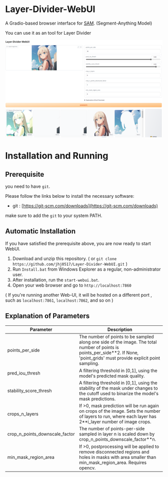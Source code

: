 # Layer-Divider-WebUI
A Gradio-based browser interface for [SAM](https://github.com/facebookresearch/segment-anything). (Segment-Anything Model)

You can use it as an tool for Layer Divider

![Layer-Divider-WebUI](https://raw.githubusercontent.com/jhj0517/Layer-Divider-WebUI/master/screenshot.png)

# Installation and Running
## Prerequisite
you need to have `git`.

Please follow the links below to install the necessary software:
- git : [https://git-scm.com/downloads](https://git-scm.com/downloads)

make sure to add the `git` to your system PATH.

## Automatic Installation
If you have satisfied the prerequisite above, you are now ready to start WebUI.

1. Download and unzip this repository. ( or `git clone https://github.com/jhj0517/Layer-Divider-WebUI.git` )
2. Run `Install.bat` from Windows Explorer as a regular, non-administrator user.
3. After installation, run the `start-webui.bat`. 
4. Open your web browser and go to `http://localhost:7860`

( If you're running another Web-UI, it will be hosted on a different port , such as `localhost:7861`, `localhost:7862`, and so on )

## Explanation of Parameters

| Parameter                      | Description                                                                                                                                                                                                                                                                              |
|--------------------------------|------------------------------------------------------------------------------------------------------------------------------------------------------------------------------------------------------------------------------------------------------------------------------------------|
| points_per_side                | The number of points to be sampled along one side of the image. The total number of points is points_per_side**2. If None, 'point_grids' must provide explicit point sampling.                                                                                                            |
| pred_iou_thresh                | A filtering threshold in [0,1], using the model's predicted mask quality.                                                                                                                                                                                                               |
| stability_score_thresh         | A filtering threshold in [0,1], using the stability of the mask under changes to the cutoff used to binarize the model's mask predictions.                                                                                                                                             |
| crops_n_layers                 | If >0, mask prediction will be run again on crops of the image. Sets the number of layers to run, where each layer has 2**i_layer number of image crops.                                                                                                                                |
| crop_n_points_downscale_factor | The number of points-per-side sampled in layer n is scaled down by crop_n_points_downscale_factor**n.                                                                                                                                                                                 |
| min_mask_region_area           | If >0, postprocessing will be applied to remove disconnected regions and holes in masks with area smaller than min_mask_region_area. Requires opencv.                                                                                                                                  |


